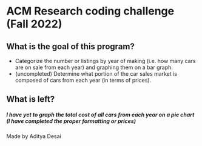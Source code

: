 # ACM Research coding challenge (Fall 2022)
## What is the goal of this program? 
- Categorize the number or listings by year of making (i.e. how many cars are on sale from each year) and graphing them on a bar graph. 
- (uncompleted) Determine what portion of the car sales market is composed of cars from each year (in terms of prices).
## What is left? 
##### I have yet to graph the total cost of all cars from each year on a pie chart (I have completed the proper formatting or prices) 
Made by Aditya Desai
